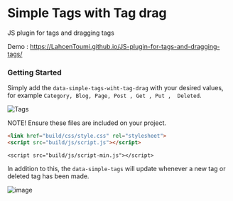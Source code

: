 
# Simple Tags with Tag drag

JS plugin for tags and dragging tags

Demo : https://LahcenToumi.github.io/JS-plugin-for-tags-and-dragging-tags/

### Getting Started
Simply add the `data-simple-tags-wiht-tag-drag` with your desired values, for example `Category, Blog, Page, Post , Get , Put ,  Deleted`.


![Tags](https://github.com/toumi-v7/JS-plugin-for-tags-and-dragging-tags/assets/96916414/fef4de32-7755-4c10-8e9f-9f963c6a7139)



NOTE!  Ensure these files are included on your project.
```html
<link href="build/css/style.css" rel="stylesheet">
<script src="build/js/script.js"></script>

```
```
<script src="build/js/script-min.js"></script>
```
In addition to this, the `data-simple-tags` will update whenever a new tag or deleted tag has been made. 

![image](https://github.com/toumi-v7/JS-plugin-for-tags-and-dragging-tags/assets/96916414/5e754bb3-866c-4ede-b020-59baca4475e5)

